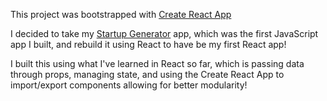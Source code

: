This project was bootstrapped with [Create React App](https://github.com/facebook/create-react-app)

I decided to take my [Startup Generator](https://github.com/andrews1022/startup-generator) app, which was the first JavaScript app I built, and rebuild it using React to have be my first React app!

I built this using what I've learned in React so far, which is passing data through props, managing state, and using the Create React App to import/export components allowing for better modularity!
